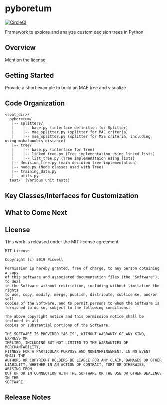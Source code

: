 # pyboretum
[![CircleCI](https://circleci.com/gh/picwell/pyboretum/tree/master.svg?style=svg)](https://circleci.com/gh/picwell/pyboretum/tree/master)

Framework to explore and analyze custom decision trees in Python

## Overview

Mention the license

## Getting Started

Provide a short example to build an MAE tree and visualize

## Code Organization

```
<root_dir>/
  pyboretum/
   |-- splitters/
   |    |-- base.py (interface definition for Splitter)
   |    |-- mae_splitter.py (splitter for MAE criteria)
   |    |-- mse_splitter.py (splitter for MSE criteria, including using mahalanobis distance)
   |-- tree/
   |    |-- base.py (interface for Tree)
   |    |-- linked_tree.py (Tree implementation using linked lists)
   |    |-- list_tree.py (Tree implemenataion using lists)
   |-- decision_tree.py (main decidion tree implementation)
   |-- node.py (Node classes used with Tree)
   |-- training_data.py 
   |-- utils.py
  test/  (various unit tests)
```

## Key Classes/Interfaces for Customization

## What to Come Next

## License

This work is released under the MIT license agreement:
```
MIT License

Copyright (c) 2019 Picwell

Permission is hereby granted, free of charge, to any person obtaining a copy
of this software and associated documentation files (the "Software"), to deal
in the Software without restriction, including without limitation the rights
to use, copy, modify, merge, publish, distribute, sublicense, and/or sell
copies of the Software, and to permit persons to whom the Software is
furnished to do so, subject to the following conditions:

The above copyright notice and this permission notice shall be included in all
copies or substantial portions of the Software.

THE SOFTWARE IS PROVIDED "AS IS", WITHOUT WARRANTY OF ANY KIND, EXPRESS OR
IMPLIED, INCLUDING BUT NOT LIMITED TO THE WARRANTIES OF MERCHANTABILITY,
FITNESS FOR A PARTICULAR PURPOSE AND NONINFRINGEMENT. IN NO EVENT SHALL THE
AUTHORS OR COPYRIGHT HOLDERS BE LIABLE FOR ANY CLAIM, DAMAGES OR OTHER
LIABILITY, WHETHER IN AN ACTION OF CONTRACT, TORT OR OTHERWISE, ARISING FROM,
OUT OF OR IN CONNECTION WITH THE SOFTWARE OR THE USE OR OTHER DEALINGS IN THE
SOFTWARE.
```

## Release Notes
